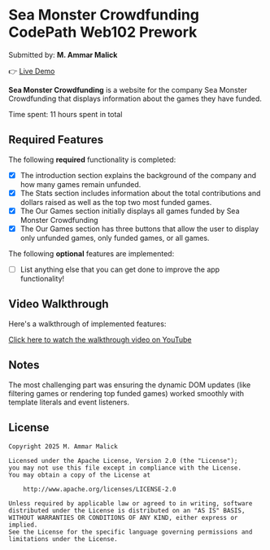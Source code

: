 # **Sea Monster Crowdfunding** CodePath Web102 Prework

Submitted by: **M. Ammar Malick**

👉 [Live Demo](https://amalick8.github.io/web102_prework/)

**Sea Monster Crowdfunding** is a website for the company Sea Monster Crowdfunding that displays information about the games they have funded.

Time spent: 11 hours spent in total

## Required Features

The following **required** functionality is completed:

* [x] The introduction section explains the background of the company and how many games remain unfunded.
* [x] The Stats section includes information about the total contributions and dollars raised as well as the top two most funded games.
* [x] The Our Games section initially displays all games funded by Sea Monster Crowdfunding
* [x] The Our Games section has three buttons that allow the user to display only unfunded games, only funded games, or all games.

The following **optional** features are implemented:

* [ ] List anything else that you can get done to improve the app functionality!

## Video Walkthrough

Here's a walkthrough of implemented features:

[Click here to watch the walkthrough video on YouTube](https://youtu.be/Ui_S0OXLi9I)


## Notes

The most challenging part was ensuring the dynamic DOM updates (like filtering games or rendering top funded games) worked smoothly with template literals and event listeners.

## License

    Copyright 2025 M. Ammar Malick

    Licensed under the Apache License, Version 2.0 (the "License");
    you may not use this file except in compliance with the License.
    You may obtain a copy of the License at

        http://www.apache.org/licenses/LICENSE-2.0

    Unless required by applicable law or agreed to in writing, software
    distributed under the License is distributed on an "AS IS" BASIS,
    WITHOUT WARRANTIES OR CONDITIONS OF ANY KIND, either express or implied.
    See the License for the specific language governing permissions and
    limitations under the License.
